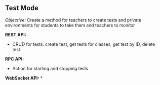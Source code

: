 ## Test Mode
_Objective:_ Create a method for teachers to create tests and private environments for students to take them and teachers to monitor

**REST API:**
 * CRUD for tests: create test, get tests for classes, get test by ID, delete test

**RPC API:**
 * Action for starting and stopping tests

**WebSocket API:**
 * 